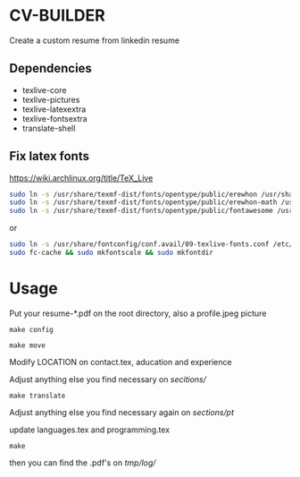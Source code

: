 # CV-BUILDER

Create a custom resume from linkedin resume

## Dependencies

* texlive-core
* texlive-pictures
* texlive-latexextra
* texlive-fontsextra
* translate-shell


## Fix latex fonts

https://wiki.archlinux.org/title/TeX_Live

```bash
sudo ln -s /usr/share/texmf-dist/fonts/opentype/public/erewhon /usr/share/fonts/OTF/
sudo ln -s /usr/share/texmf-dist/fonts/opentype/public/erewhon-math /usr/share/fonts/OTF/
sudo ln -s /usr/share/texmf-dist/fonts/opentype/public/fontawesome /usr/share/fonts/OTF/
```

or

```bash
sudo ln -s /usr/share/fontconfig/conf.avail/09-texlive-fonts.conf /etc/fonts/conf.d/09-texlive-fonts.conf
sudo fc-cache && sudo mkfontscale && sudo mkfontdir
```

# Usage

Put your resume-*.pdf on the root directory, also a profile.jpeg picture

`make config`

`make move`

Modify LOCATION on contact.tex, aducation and experience

Adjust anything else you find necessary on *secitions/*

`make translate`

Adjust anything else you find necessary again on *sections/pt*

update languages.tex and programming.tex

`make`

then you can find the .pdf's on *tmp/log/*